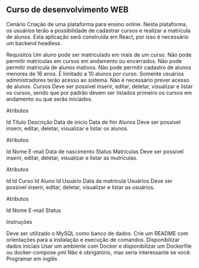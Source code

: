 ## Curso de desenvolvimento WEB

Cenário
Criação de uma plataforma para ensino online. Nesta plataforma, os usuários terão a possibilidade de cadastrar cursos e realizar a matrícula de alunos. Esta aplicação será construída em React, por isso é necessário um backend headless.

Requisitos
Um aluno pode ser matriculado em mais de um curso.
Não pode permitir matriculas em cursos em andamento ou encerrados.
Não pode permitir matricula de alunos inativos.
Não pode permitir cadastro de alunos menores de 16 anos.
É limitado a 10 alunos por curso.
Somente usuários administradores terão acesso ao sistema. Não é necessário prever acesso de alunos.
Cursos
Deve ser possível inserir, editar, deletar, visualizar e listar os cursos, sendo que por padrão devem ser listados primeiro os cursos em andamento ou que serão iniciados.

Atributos

Id
Título
Descrição
Data de início
Data de fim
Alunos
Deve ser possível inserir, editar, deletar, visualizar e listar os alunos.

Atributos

Id
Nome
E-mail
Data de nascimento
Status
Matrículas
Deve ser possível inserir, editar, deletar, visualizar e listar as mutrículas.

Atributos

Id
Id Curso
Id Aluno
Id Usuário
Data da matrícula
Usuários
Deve ser possível inserir, editar, deletar, visualizar e listar as usuários.

Atributos

Id
Nome
E-mail
Status

Instruções

Deve ser utilizado o MySQL como banco de dados.
Crie um README com orientações para a instalação e execução de comandos.
Disponibilizar dados iniciais
Usar um ambiente com Docker e disponibilizar um Dockerfile ou docker-compose.yml
Não é obrigatório, mas seria interessante se você:
Programar em inglês
